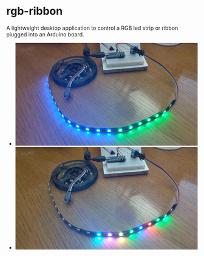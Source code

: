 # rgb-ribbon

A lightweight desktop application to control a RGB led strip or ribbon plugged into an Arduino board.

- ![blue-green.png](media/blue-green.png)
- ![colors.png](media/colors.png)
